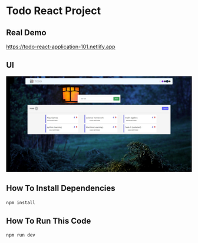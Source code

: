 # Todo React Project
## Real Demo 
https://todo-react-application-101.netlify.app

## UI
<img src="https://raw.githubusercontent.com/Nitin-M-1/Todo-React-Project/master/src/assets/webImg.JPG"/>


## How To Install Dependencies
```sh
npm install 
```
## How To Run This Code

```sh
npm run dev
```


